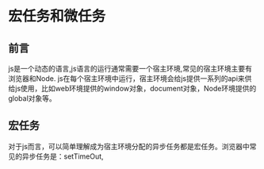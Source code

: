 # 宏任务和微任务

## 前言

js是一个动态的语言,js语言的运行通常需要一个宿主环境,常见的宿主环境主要有浏览器和Node. js在每个宿主环境中运行，宿主环境会给js提供一系列的api来供给js使用，比如web环境提供的window对象，document对象，Node环境提供的global对象等。

## 宏任务

对于js而言，可以简单理解成为宿主环境分配的异步任务都是宏任务。浏览器中常见的异步任务是：setTimeOut,
